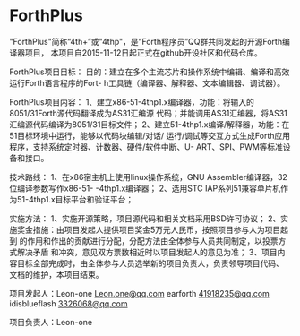 # ForthPlus
"ForthPlus"简称“4th+”或"4thp"，是“Forth程序员”QQ群共同发起的开源Forth编译器项目，
本项目自2015-11-12日起正式在github开设社区和代码仓库。

ForthPlus项目目标：
目的：建立在多个主流芯片和操作系统中编辑、编译和高效运行Forth语言程序的Fort-
h工具链（编译器、解释器、文本编辑器、调试器）。

ForthPlus项目内容：
1、建立x86-51-4thp1.x编译器，功能：将输入的8051/31Forth源代码翻译成为AS31汇编源
代码；并能调用AS31汇编器，将AS31汇编源代码编译为8051/31目标文件；
2、建立51-4thp1.x编译/解释器，功能：在51目标环境中运行，能够以代码块编辑/对话/
运行/调试等交互方式生成Forth应用程序，支持系统定时器、计数器、硬件/软件中断、U-
ART、SPI、PWM等标准设备和接口。

技术路线：
1、在x86宿主机上使用linux操作系统，GNU Assembler编译器，32位编译参数写作x86-51-
-4thp1.x编译器；
2、选用STC IAP系列51兼容单片机作为51-4thp1.x目标平台和验证平台；

实施方法：
1、实施开源策略，项目源代码和相关文档采用BSD许可协议；
2、实施奖金措施：由项目发起人提供项目奖金5万元人民币，按照项目参与人为项目起到
的作用和作出的贡献进行分配，分配方法由全体参与人员共同制定，以投票方式解决矛盾
和冲突，意见双方票数相近时以项目发起人的意见为准；
3、项目内容目标全部完成时，由全体参与人员选举新的项目负责人，负责领导项目代码、
文档的维护，本项目结束。


项目发起人：Leon-one        Leon.one@qq.com
            earforth        41918235@qq.com
            idisblueflash   3326068@qq.com
            
项目负责人：Leon-one
